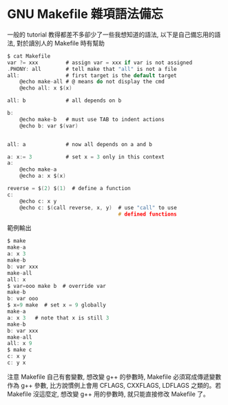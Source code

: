 # GNU Makefile 雜項語法備忘


一般的 tutorial 教得都差不多卻少了一些我想知道的語法, 以下是自己備忘用的語法, 對於讀別人的 Makefile 時有幫助

```c
$ cat Makefile
var ?= xxx         # assign var = xxx if var is not assigned
.PHONY: all        # tell make that "all" is not a file
all:               # first target is the default target
    @echo make-all # @ means do not display the cmd
    @echo all: x $(x)

all: b             # all depends on b

b:
    @echo make-b   # must use TAB to indent actions
    @echo b: var $(var)


all: a             # now all depends on a and b

a: x:= 3           # set x = 3 only in this context
a:
    @echo make-a
    @echo a: x $(x)

reverse = $(2) $(1)  # define a function
c:
    @echo c: x y
    @echo c: $(call reverse, x, y)  # use "call" to use
                                    # defined functions
```

範例輸出

```c
$ make
make-a
a: x 3
make-b
b: var xxx
make-all
all: x
$ var=ooo make b  # override var
make-b
b: var ooo
$ x=9 make  # set x = 9 globally
make-a
a: x 3   # note that x is still 3
make-b
b: var xxx
make-all
all: x 9
$ make c
c: x y
c: y x
```

注意 Makefile 自己有套變數, 想改變 g++ 的參數時, Makefile 必須寫成傳遞變數作為 g++ 參數, 比方說慣例上會用 CFLAGS, CXXFLAGS, LDFLAGS 之類的。若 Makefile 沒這麼定, 想改變 g++ 用的參數時, 就只能直接修改 Makefile 了。

